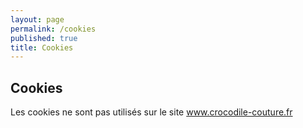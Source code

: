 ```yaml
---
layout: page
permalink: /cookies
published: true
title: Cookies
---
```

## Cookies

Les cookies ne sont pas utilisés sur le site www.crocodile-couture.fr
